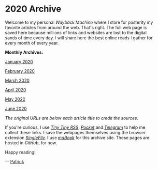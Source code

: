 # 2020 Archive

Welcome to my personal *Wayback Machine* where I store for posterity my favorite articles from around the web. That's right. The full web page is saved here because millions of links and websites are lost to the digital sands of time every day. I will share here the best online reads I gather for every month of every year.

**Monthly Archives:**

[January 2020](./2020/2020-01.md)

[February 2020](./2020/2020-02.md)

[March 2020](./2020/2020-03.md)

[April 2020](./2020/2020-04.md)

[May 2020](./2020/2020-05.md)

[June 2020](./2020/2020-06.md)

*The original URLs are below each article title to credit the sources.*

If you're curious, I use [*Tiny Tiny RSS*](https://tt-rss.org/), [*Pocket*](https://www.getpocket.com/) and [*Telegram*](https://telegram.org/) to help me collect these links. I save the webpages themselves using the browser extension [*SingleFile*](https://github.com/gildas-lormeau/SingleFile/). I use [*mdBook*](https://github.com/rust-lang/mdBook) for this archive site. These pages are hosted in *GitHub*, for now.

Happy reading!

-- [Patrick](https://speak.hopeph.com/patrick)
